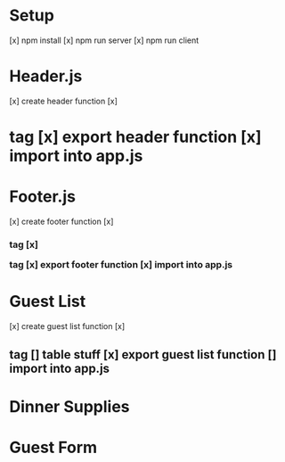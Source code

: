 # Setup
[x] npm install
[x] npm run server
[x] npm run client

# Header.js
[x] create header function
[x] <h1> tag
[x] export header function
[x] import into app.js

# Footer.js
[x] create footer function
[x] <h3> tag
[x] <p> tag
[x] export footer function
[x] import into app.js

# Guest List
[x] create guest list function
[x] <h2> tag
[] table stuff 
[x] export guest list function
[] import into app.js

# Dinner Supplies

# Guest Form
